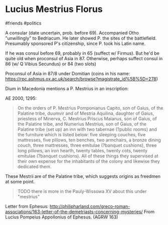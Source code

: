 # Lucius Mestrius Florus

#friends 
#politics 

A consular (date uncertain, prob. before 69).  Accompanied Otho "unwillingly" to Bedriacum. He later showed P. the sites of the battlefield.  Presumably sponsored P's citizenship, since P. took his Latin name.

If he was consul before 69, probably in 65 (suffect w/ Firmus). But he'd be quite old when proconsul of Asia in 87.  Otherwise, perhaps suffect consul in 86 (w/ Q Vibius Secundus) or 84 (two slots)

Proconsul of Asia in 87/8 under Domitian (coins in his name: https://rpc.ashmus.ox.ac.uk/search/browse?magistrate_id%5B%5D=278)

Dium in Macedonia mentions a P. Mestrius in an inscription: 

AE 2000, 1295:
> On the orders of P. Mestrius Pomponianus Capito, son of Gaius, of the Palatine tribe,
duumvir and of Mestria Aquilina, daughter of Gaius, priestess of Minerva, C. Mestrius
Priscus Maianus, son of Gaius, of the Palatine tribe, and Numerius Mestrius, son of Gaius,
of the Palatine tribe (set up) an inn with two tabernae (?public rooms) and the furniture
which is listed below: five sleeping couches, five mattresses, five pillows, ten benches, two
armchairs, a bronze dining couch, three mattresses, three emitulae (?banquet cushions),
three long pillows, an iron hearth, twenty tables, twenty cots, twenty emitulae (?banquet
cushions). All of these things they supervised at their own expense for the inhabitants of
the colony and likewise they dedicated them.

These Mestrii are of the Palatine tribe, which suggests origins as freedmen at some point. 

> TODO there is more in the Pauly-Wissowa XV about this under "mestrius"


Letter from Ephesus:  http://philipharland.com/greco-roman-associations/163-letter-of-the-demetriasts-concerning-mysteries/  From Lucius Pompeius Appollonius of Ephesus.  (AGRW 163)
